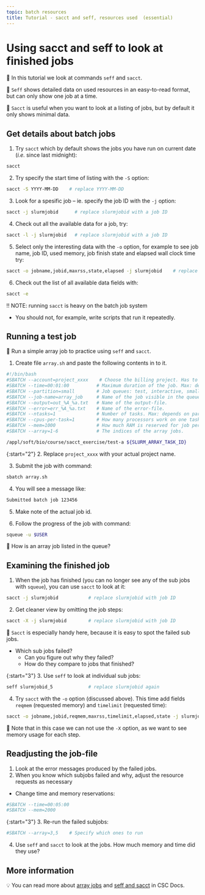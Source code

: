 ```yaml
---
topic: batch resources
title: Tutorial - sacct and seff, resources used  (essential)
---
```

# Using sacct and seff to look at finished jobs

💬 In this tutorial we look at commands `seff` and `sacct`.

💭 `Seff` shows detailed data on used resources in an easy-to-read format, but can only show one job at a time.

💭 `Sacct` is useful when you want to look at a listing of jobs, but by default it only shows minimal data.

## Get details about batch jobs

1. Try `sacct` which by default shows the jobs you have run on current date (_i.e._ since last midnight):

```bash
sacct
```

2. Try specify the start time of listing with the `-S` option:

```bash
sacct -S YYYY-MM-DD    # replace YYYY-MM-DD
```

3. Look for a spesific job – ie. specify the job ID with the `-j` option:

```bash
sacct -j slurmjobid      # replace slurmjobid with a job ID
```

4. Check out all the available data for a job, try:

```bash
sacct -l -j slurmjobid   # replace slurmjobid with a job ID
```

5. Select only the interesting data with the `-o` option, for example to see job name, job ID, used memory, job finish state and elapsed wall clock time try:

```bash
sacct -o jobname,jobid,maxrss,state,elapsed -j slurmjobid    # replace slurmjobid
```

6. Check out the list of all available data fields with:

```bash
sacct -e
```

‼️ NOTE: running `sacct` is heavy on the batch job system
- You should not, for example, write scripts that run it repeatedly.

## Running a test job

💬 Run a simple array job to practice using `seff` and `sacct`.

1. Create file `array.sh` and paste the following contents in to it.

```bash
#!/bin/bash
#SBATCH --account=project_xxxx    # Choose the billing project. Has to be defined!
#SBATCH --time=00:01:00          # Maximum duration of the job. Max: depends of the partition. 
#SBATCH --partition=small        # Job queues: test, interactive, small, large, longrun, hugemem, hugemem_longrun
#SBATCH --job-name=array_job     # Name of the job visible in the queue.
#SBATCH --output=out_%A_%a.txt   # Name of the output-file.
#SBATCH --error=err_%A_%a.txt    # Name of the error-file.
#SBATCH --ntasks=1               # Number of tasks. Max: depends on partition.
#SBATCH --cpus-per-task=1        # How many processors work on one task. Max: Number of CPUs per node.
#SBATCH --mem=1000               # How much RAM is reserved for job per node. Unit: MiB
#SBATCH --array=1-6              # The indices of the array jobs.

/appl/soft/bio/course/sacct_exercise/test-a ${SLURM_ARRAY_TASK_ID}
```

{:start="2"}
2. Replace `project_xxxx` with your actual project name.

3. Submit the job with command:

```bash
sbatch array.sh
```

4. You will see a message like:

```bash
Submitted batch job 123456
```

5. Make note of the actual job id.

6. Follow the progress of the job with command:

```bash
squeue -u $USER
```

💭 How is an array job listed in the queue?

## Examining the finished job

1. When the job has finished (you can no longer see any of the sub jobs with `squeue`), you can use `sacct` to look at it:

```bash
sacct -j slurmjobid           # replace slurmjobid with job ID
```

2. Get cleaner view by omitting the job steps:

```bash
sacct -X -j slurmjobid        # replace slurmjobid with job ID
```

💬 `Sacct` is especially handy here, because it is easy to spot the 
failed sub jobs.
- Which sub jobs failed?
    - Can you figure out why they failed?
    - How do they compare to jobs that finished?

{:start="3"}
3. Use `seff` to look at individual sub jobs:

```bash
seff slurmjobid_5             # replace slurmjobid again
```

4. Try `sacct` with the `-o` option (discussed above). This time add fields `reqmem` (requested memory) and `timelimit` (requested time):

```bash
sacct -o jobname,jobid,reqmem,maxrss,timelimit,elapsed,state -j slurmjobid    # replace slurmjobid
```

💭 Note that in this case we can not use the `-X` option, as we want to see memory usage for each step.

## Readjusting the job-file

1. Look at the error messages produced by the failed jobs.
2. When you know which subjobs failed and why, adjust the resource requests as necessary

- Change time and memory reservations:

```bash
#SBATCH --time=00:05:00
#SBATCH --mem=2000
```

{:start="3"}
3. Re-run the failed subjobs:

```bash
#SBATCH --array=3,5    # Specify which ones to run
```

4. Use `seff` and `sacct` to look at the jobs. How much memory and time did they use?

## More information

💡 You can read more about [array jobs](https://docs.csc.fi/computing/running/array-jobs) and [seff and sacct](https://docs.csc.fi/support/faq/how-much-memory-my-job-needs/) in CSC Docs.
